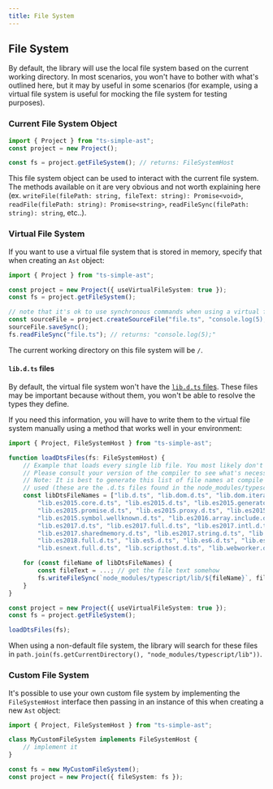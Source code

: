 ```yaml
---
title: File System
---
```


## File System

By default, the library will use the local file system based on the current working directory. In most scenarios, you won't have to bother with what's outlined here, but it may
by useful in some scenarios (for example, using a virtual file system is useful for mocking the file system for testing purposes).

### Current File System Object

```ts
import { Project } from "ts-simple-ast";
const project = new Project();

const fs = project.getFileSystem(); // returns: FileSystemHost
```

This file system object can be used to interact with the current file system. The methods available on it are very obvious and not worth explaining
here (ex. `writeFile(filePath: string, fileText: string): Promise<void>`, `readFile(filePath: string): Promise<string>`, `readFileSync(filePath: string): string`, etc..).

### Virtual File System

If you want to use a virtual file system that is stored in memory, specify that when creating an `Ast` object:

```ts
import { Project } from "ts-simple-ast";

const project = new Project({ useVirtualFileSystem: true });
const fs = project.getFileSystem();

// note that it's ok to use synchronous commands when using a virtual file system
const sourceFile = project.createSourceFile("file.ts", "console.log(5);");
sourceFile.saveSync();
fs.readFileSync("file.ts"); // returns: "console.log(5);"
```

The current working directory on this file system will be `/`.

#### `lib.d.ts` files

By default, the virtual file system won't have the [`lib.d.ts` files](https://github.com/Microsoft/TypeScript/tree/master/lib). These files may be important because without them,
you won't be able to resolve the types they define.

If you need this information, you will have to write them to the virtual file system manually using a method that works well in your environment:

```ts ignore-error: 1109
import { Project, FileSystemHost } from "ts-simple-ast";

function loadDtsFiles(fs: FileSystemHost) {
    // Example that loads every single lib file. You most likely don't need all of these.
    // Please consult your version of the compiler to see what's necessary.
    // Note: It is best to generate this list of file names at compile time somehow based on the compiler api version
    // used (these are the .d.ts files found in the node_modules/typescript/lib folder).
    const libDtsFileNames = ["lib.d.ts", "lib.dom.d.ts", "lib.dom.iterable.d.ts", "lib.es2015.collection.d.ts",
        "lib.es2015.core.d.ts", "lib.es2015.d.ts", "lib.es2015.generator.d.ts", "lib.es2015.iterable.d.ts",
        "lib.es2015.promise.d.ts", "lib.es2015.proxy.d.ts", "lib.es2015.reflect.d.ts", "lib.es2015.symbol.d.ts",
        "lib.es2015.symbol.wellknown.d.ts", "lib.es2016.array.include.d.ts", "lib.es2016.d.ts", "lib.es2016.full.d.ts",
        "lib.es2017.d.ts", "lib.es2017.full.d.ts", "lib.es2017.intl.d.ts", "lib.es2017.object.d.ts",
        "lib.es2017.sharedmemory.d.ts", "lib.es2017.string.d.ts", "lib.es2017.typedarrays.d.ts", "lib.es2018.d.ts",
        "lib.es2018.full.d.ts", "lib.es5.d.ts", "lib.es6.d.ts", "lib.esnext.asynciterable.d.ts", "lib.esnext.d.ts",
        "lib.esnext.full.d.ts", "lib.scripthost.d.ts", "lib.webworker.d.ts"];

    for (const fileName of libDtsFileNames) {
        const fileText = ...; // get the file text somehow
        fs.writeFileSync(`node_modules/typescript/lib/${fileName}`, fileText);
    }
}

const project = new Project({ useVirtualFileSystem: true });
const fs = project.getFileSystem();

loadDtsFiles(fs);
```

When using a non-default file system, the library will search for these files in `path.join(fs.getCurrentDirectory(), "node_modules/typescript/lib"))`.

### Custom File System

It's possible to use your own custom file system by implementing the `FileSystemHost` interface then passing in an instance of this when creating a new `Ast` object:

```ts ignore-error: 2420, 2345
import { Project, FileSystemHost } from "ts-simple-ast";

class MyCustomFileSystem implements FileSystemHost {
    // implement it
}

const fs = new MyCustomFileSystem();
const project = new Project({ fileSystem: fs });
```
